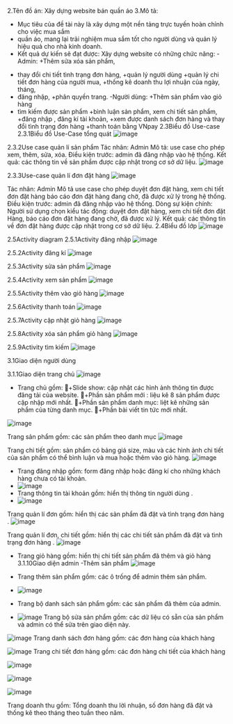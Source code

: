2.Tên đồ án: Xây dựng website bán quần áo
3.Mô tả:
- Mục tiêu của đề tài này là xây dựng một nền tảng trực tuyến hoàn chỉnh cho việc mua sắm
- quần áo, mang lại trải nghiệm mua sắm tốt cho người dùng và quản lý hiệu quả cho nhà kinh doanh.
- Kết quả dự kiến sẽ đạt được:
Xây dựng website có những chức năng:
-Admin:
+Thêm sửa xóa sản phẩm,
+ thay đổi chi tiết tình trạng đơn hàng,
+quản lý người dùng
+quản lý chi tiết đơn hàng của người mua,
+thống kê doanh thu lợi nhuận của ngày, tháng,
+ đăng nhập, 
+phân quyền trang.
-Người dùng:
+Thêm sản phẩm vào giỏ hàng
+ tìm kiếm được sản phẩm
+bình luận sản phẩm, xem chi tiết sản phẩm, 
+đăng nhập , đăng kí tài khoản, 
+xem được danh sách đơn hàng  và thay đổi tình trạng đơn hàng
+thanh toán bằng VNpay
2.3Biểu đồ Use-case
2.3.1Biểu đồ Use-Case tổng quát
![image](https://github.com/trunglv2303/DACS2/assets/142105875/501f8f35-8f4a-4c56-812a-b1f5754c8d9a)

2.3.2Use case quản lí sản phẩm
Tác nhân: Admin
Mô tả: use case cho phép xem, thêm, sửa, xóa.
Điều kiện trước: admin đã đăng nhập vào hệ thống.
Kết quả: các thông tin về sản phẩm được cập nhật trong cơ sở dữ liệu.
![image](https://github.com/trunglv2303/DACS2/assets/142105875/373dcf10-56c2-41a2-ba86-1b0c377e899e)

2.3.3Use-case quản lí đơn đặt hàng
  ![image](https://github.com/trunglv2303/DACS2/assets/142105875/9a4c2d9a-e932-4e01-9daa-99177b734b4e)
 
  Tác nhân: Admin
Mô tả use case cho phép duyệt đơn đặt hàng, xem chi tiết đơn đặt hàng báo cáo đơn đặt hàng đang chờ, đã được xử lý trong hệ thống.
Điều kiện trước: admin đã đăng nhập vào hệ thống.
Dòng sự kiện chính: 
Người sử dụng chọn kiểu tác động: duyệt đơn đặt hàng, xem chi tiết đơn đặt 
Hàng, báo cáo đơn đặt hàng đang chờ, đã được xử lý.
Kết quả: các thông tin về đơn đặt hàng được cập nhật trong cơ sở dữ liệu.
2.4Biểu đồ lớp
![image](https://github.com/trunglv2303/DACS2/assets/142105875/271a1a8e-aa33-4ceb-98ef-1a271513fd61)

2.5Activity diagram
2.5.1Activity đăng nhập
![image](https://github.com/trunglv2303/DACS2/assets/142105875/9ccdf7ad-e93b-4a0f-bac0-908c430913c9)

2.5.2Activity đăng kí
![image](https://github.com/trunglv2303/DACS2/assets/142105875/42d1c587-6c99-4f60-af4c-e73bf027221f)

2.5.3Activity sửa sản phẩm
![image](https://github.com/trunglv2303/DACS2/assets/142105875/ce49708c-8098-43f4-a661-2222371f14fd)

2.5.4Activity xem sản phẩm
![image](https://github.com/trunglv2303/DACS2/assets/142105875/bbe774ff-4a28-44e2-9723-afd5db809e22)

2.5.5Activity thêm vào giỏ hàng
![image](https://github.com/trunglv2303/DACS2/assets/142105875/288d5529-8dbb-4825-83aa-99bb40d6c89f)

2.5.6Activity thanh toán
![image](https://github.com/trunglv2303/DACS2/assets/142105875/83e9c972-37fd-4d0a-a41d-28552fa74cc9)

2.5.7Activity cập nhật giỏ hàng
![image](https://github.com/trunglv2303/DACS2/assets/142105875/e89b581e-7c7a-474a-854f-fb1598ead600)

2.5.8Activity xóa sản phẩm giỏ hàng
![image](https://github.com/trunglv2303/DACS2/assets/142105875/90b050da-cf76-4574-9ba9-d25257388c3d)

2.5.9Activity tìm kiếm
![image](https://github.com/trunglv2303/DACS2/assets/142105875/f382e05a-d69d-47ca-b1c5-d699f8ebe65e)

3.1Giao diện người dùng

3.1.1Giao diện trang chủ
![image](https://github.com/trunglv2303/DACS2/assets/142105875/bda6d85b-4279-4f88-b9c6-eb751f6e901c)

- Trang chủ gồm:
+Slide show: cập nhật các hình ảnh thông tin được đăng tải của website.
+Phần sản phẩm mới : liệu kê 8 sản phẩm được cập nhập mới nhất.
+Phần sản phẩm danh mục: liệt kê những sản phẩm của từng danh mục.
+Phần bài viết tin tức mới nhất.

![image](https://github.com/trunglv2303/DACS2/assets/142105875/53909d9b-2c4f-4da0-9bf3-755751d81120)

Trang sản phẩm gồm: các sản phẩm theo danh mục
![image](https://github.com/trunglv2303/DACS2/assets/142105875/cfaebd9d-b581-495e-a57d-40ef39e474c0)

Trang chi tiết gồm: sản phẩm có bảng giá size, màu và các hình ảnh chi tiết của sản phẩm có thể bình luận và mua hoặc thêm vào giỏ hàng.
![image](https://github.com/trunglv2303/DACS2/assets/142105875/713bdfdf-f1b5-4c9b-99c6-34914e9e68b3)

- Trang đăng nhập gồm: form đăng nhập hoặc đăng kí cho những khách hàng chưa có tài khoản.
- ![image](https://github.com/trunglv2303/DACS2/assets/142105875/0fa4360e-c5f2-41ff-b55e-3ce10c51e1b6)
- Trang thông tin tài khoản gồm: hiển thị thông tin người dùng .
- ![image](https://github.com/trunglv2303/DACS2/assets/142105875/47e78f6c-9e16-44b4-8de6-a97f6281285a)

Trang quản lí đơn gồm: hiển thị các sản phẩm đã đặt và tình trạng đơn hàng .
![image](https://github.com/trunglv2303/DACS2/assets/142105875/b20d2c82-febd-4970-a603-77be26e89f52)

Trang quản lí đơn, chi tiết gồm: hiển thị các chi tiết sản phẩm đã đặt và tình trạng đơn hàng .
![image](https://github.com/trunglv2303/DACS2/assets/142105875/e7e49fd6-e246-428a-91ff-e934fcb2c23a)

- Trang giỏ hàng gồm: hiển thị chi tiết sản phẩm đã thêm và giỏ hàng
3.1.10Giao diện admin
  -Thêm sản phẩm
![image](https://github.com/trunglv2303/DACS2/assets/142105875/c856c24f-023f-4b86-9272-efe99f7f843e)

- Trang thêm sản phẩm gồm: các ô trống để admin thêm sản phẩm.

- ![image](https://github.com/trunglv2303/DACS2/assets/142105875/772eeef9-9951-4cdd-9bef-206491ec051e)
- Trang bộ danh sách sản phẩm gồm: các sản phẩm đã thêm của admin.

- ![image](https://github.com/trunglv2303/DACS2/assets/142105875/4e55857b-269d-4de7-a78b-39e544fb5b4b)
Trang bộ sửa sản phẩm gồm: các dữ liệu có sẵn của sản phẩm và admin có thể sửa trên giao diện này.

![image](https://github.com/trunglv2303/DACS2/assets/142105875/baafc40a-0ffa-476c-970a-e8414d046529)
Trang danh sách đơn hàng gồm: các đơn hàng của khách hàng

![image](https://github.com/trunglv2303/DACS2/assets/142105875/9ec7ca83-4d02-4d20-ab07-bf9c66111f9d)
 Trang chi tiết đơn hàng gồm: các đơn hàng chi tiết của khách hàng

 ![image](https://github.com/trunglv2303/DACS2/assets/142105875/ce288800-8b4b-462a-843f-bee28a38bb65)

 ![image](https://github.com/trunglv2303/DACS2/assets/142105875/e0b5e4dd-dc98-4fca-8887-15c482f9d1c9)

 ![image](https://github.com/trunglv2303/DACS2/assets/142105875/c42803e9-e2f7-48e2-95c1-d0715e5335b5)
 
 Trang doanh thu gồm: Tổng doanh thu lời nhuận, số đơn hàng đã đặt và thống kê theo tháng theo tuần theo năm.








